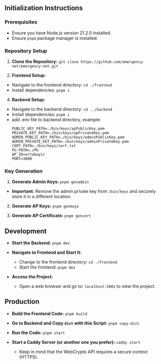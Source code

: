
## Initialization Instructions

### Prerequisites
- Ensure you have Node.js version 21.2.0 installed.
- Ensure `pnpm` package manager is installed.

### Repository Setup
1. **Clone the Repository:**
   ``
git clone https://github.com/emergency-net/emergency-net.git
  ``

3. **Frontend Setup:**
- Navigate to the frontend directory:
  ``
  cd ./frontend
  ``
- Install dependencies:
  ``
  pnpm i
  ``

4. **Backend Setup:**
- Navigate to the backend directory:
  ``
  cd ../backend
  ``
- Install dependencies:
  ``
  pnpm i
  ``
 - add .env file to backend directory, example:
	```
	PUBLIC_KEY_PATH=./bin/keys/apPublicKey.pem
	PRIVATE_KEY_PATH=./bin/keys/apPrivateKey.pem
	ADMIN_PUBLIC_KEY_PATH=./bin/keys/adminPublicKey.pem
	ADMIN_PRIVATE_KEY_PATH=./bin/keys/adminPrivateKey.pem
	CERT_PATH=./bin/keys/cert.txt
	PU_PATH=./PU
	AP_ID=ortabayir
	PORT=3000
	```
### Key Generation
1. **Generate Admin Keys:**
``
pnpm genadmin
``

- **Important:** Remove the admin private key from `/bin/keys` and securely store it in a different location.

2. **Generate AP Keys:**
	  ``
	pnpm genkeys
	  ``


4. **Generate AP Certificate:**
	``
	pnpm gencert
	``


## Development

- **Start the Backend:**
  `pnpm dev`

- **Navigate to Frontend and Start It:**
  - Change to the frontend directory:
    `cd ./frontend`
  - Start the frontend:
    `pnpm dev`

- **Access the Project:**
  - Open a web browser and go to:
    `localhost:3001` to view the project.



## Production

- **Build the Frontend Code:**
  `pnpm build`

- **Go to Backend and Copy `dist` with this Script:**
  `pnpm copy-dist`

- **Run the Code:**
  `pnpm start`

- **Start a Caddy Server (or another one you prefer):**
`caddy start`

  - Keep in mind that the WebCrypto API requires a secure context (HTTPS).
